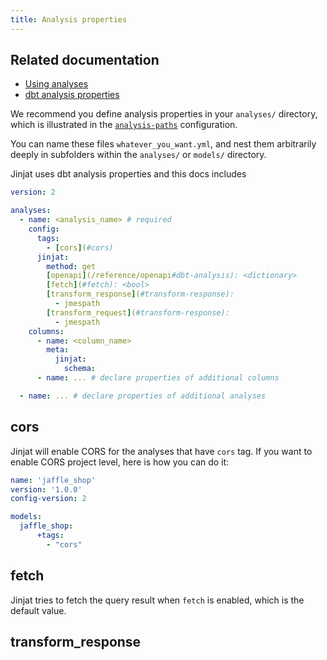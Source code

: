 ```yaml
---
title: Analysis properties
---
```


## Related documentation
- [Using analyses](https://docs.getdbt.com/docs/build/analyses)
- [dbt analysis properties](https://docs.getdbt.com/reference/analysis-properties)

We recommend you define analysis properties in your `analyses/` directory, which is illustrated in the [`analysis-paths`](analysis-paths) configuration.

You can name these files `whatever_you_want.yml`, and nest them arbitrarily deeply in subfolders within the `analyses/` or `models/` directory.

Jinjat uses dbt analysis properties and this docs includes  

<File name='analyses/<filename>.yml'>

```yml
version: 2

analyses:
  - name: <analysis_name> # required
    config:
      tags:
        - [cors](#cors)
      jinjat:
        method: get
        [openapi](/reference/openapi#dbt-analysis): <dictionary>
        [fetch](#fetch): <bool>
        [transform_response](#transform-response): 
          - jmespath
        [transform_request](#transform-response): 
          - jmespath
    columns:
      - name: <column_name>
        meta:
          jinjat:
            schema:
      - name: ... # declare properties of additional columns

  - name: ... # declare properties of additional analyses

```

</File>

## cors

Jinjat will enable CORS for the analyses that have `cors` tag. If you want to enable CORS project level, here is how you can do it:


<File name='dbt_project.yml'>

```yml
name: 'jaffle_shop'
version: '1.0.0'
config-version: 2

models:
  jaffle_shop:
      +tags: 
        - "cors"
```

</File>

## fetch

Jinjat tries to fetch the query result when `fetch` is enabled, which is the default value.

## transform_response

